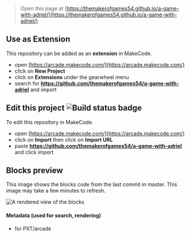  


> Open this page at [https://themakerofgames54.github.io/a-game-with-adriel/](https://themakerofgames54.github.io/a-game-with-adriel/)

## Use as Extension

This repository can be added as an **extension** in MakeCode.

* open [https://arcade.makecode.com/](https://arcade.makecode.com/)
* click on **New Project**
* click on **Extensions** under the gearwheel menu
* search for **https://github.com/themakerofgames54/a-game-with-adriel** and import

## Edit this project ![Build status badge](https://github.com/themakerofgames54/a-game-with-adriel/workflows/MakeCode/badge.svg)

To edit this repository in MakeCode.

* open [https://arcade.makecode.com/](https://arcade.makecode.com/)
* click on **Import** then click on **Import URL**
* paste **https://github.com/themakerofgames54/a-game-with-adriel** and click import

## Blocks preview

This image shows the blocks code from the last commit in master.
This image may take a few minutes to refresh.

![A rendered view of the blocks](https://github.com/themakerofgames54/a-game-with-adriel/raw/master/.github/makecode/blocks.png)

#### Metadata (used for search, rendering)

* for PXT/arcade
<script src="https://makecode.com/gh-pages-embed.js"></script><script>makeCodeRender("{{ site.makecode.home_url }}", "{{ site.github.owner_name }}/{{ site.github.repository_name }}");</script>
